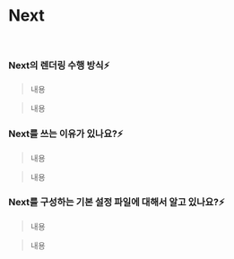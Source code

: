 # Next

<br/>

### Next의 렌더링 수행 방식⚡️

> 내용

> 내용

### Next를 쓰는 이유가 있나요?⚡️

> 내용

> 내용

### Next를 구성하는 기본 설정 파일에 대해서 알고 있나요?⚡️

> 내용

> 내용
